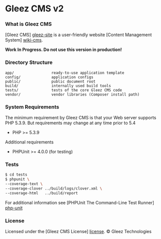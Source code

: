 Gleez CMS v2
============

### What is Gleez CMS

[Gleez CMS] [gleez-site] is a user-friendly website [Content Management System] [wiki-cms].

**Work In Progress. Do not use this version in production!**

### Directory Structure

```
app/                 ready-to-use application template
config/              application configs
public/              public document root
build/               internally used build tools
tests/               tests of the core Gleez CMS code
vendor/              vendor libraries (Composer install path)
```

### System Requirements

The minimum requirement by Gleez CMS is that your Web server supports PHP 5.3.9. But requirements may change at any time prior to 5.4 

* PHP >= 5.3.9

Additional requirements

* PHPUnit >= 4.0.0 (for testing)

### Tests

```sh
$ cd tests
$ phpunit \
--coverage-text \
--coverage-clover ../build/logs/clover.xml \
--coverage-html   ../build/report
```

For additional information see [PHPUnit The Command-Line Test Runner] [php-unit]

### License

Licensed under the [Gleez CMS License] [license]. © Gleez Technologies


[gleez-site]: http://gleezcms.org/
[wiki-cms]: http://en.wikipedia.org/wiki/CMS
[php-unit]: http://phpunit.de/manual/current/en/textui.html
[license]: http://gleezcms.org/license

